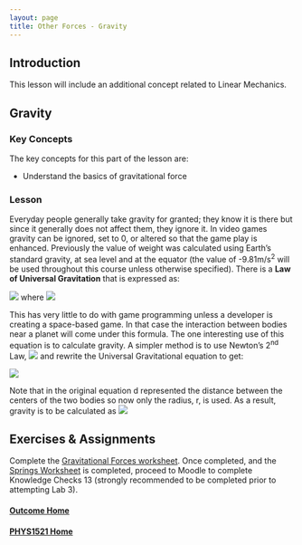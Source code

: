 ```yaml
---
layout: page
title: Other Forces - Gravity
---
```

## Introduction
This lesson will include an additional concept related to Linear Mechanics.

## Gravity
### Key Concepts
The key concepts for this part of the lesson are:
* Understand the basics of gravitational force

### Lesson
Everyday people generally take gravity for granted; they know it is there but since it generally does not affect them, they ignore it. In video games gravity can be ignored, set to 0, or altered so that the game play is enhanced. Previously the value of weight was calculated using Earth’s standard gravity, at sea level and at the equator (the value of -9.81m/s<sup>2</sup> will be used throughout this course unless otherwise specified). There is a **Law of Universal Gravitation** that is expressed as:

<img src="https://latex.codecogs.com/svg.latex?\large&space;F=G\frac{m_1m_2}{d^2}"/> where <img src="https://latex.codecogs.com/svg.latex?\large&space;G=6.673\times{10^{-11}}Nm^2kg^{-2}"/>

This has very little to do with game programming unless a developer is creating a space-based game. In that case the interaction between bodies near a planet will come under this formula. The one interesting use of this equation is to calculate gravity. A simpler method is to use Newton’s 2<sup>nd</sup> Law, <img src="https://latex.codecogs.com/svg.latex?\large&space;F=mA"/> and rewrite the Universal Gravitational equation to get:

<img src="https://latex.codecogs.com/svg.latex?\large&space;F=mA=m_2\left(G\frac{m_1}{r^2}\right)"/>

Note that in the original equation d represented the distance between the centers of the two bodies so now only the radius, r, is used. As a result, gravity is to be calculated as <img src="https://latex.codecogs.com/svg.latex?\large&space;A=\left(G\frac{m_1}{r^2}\right)"/>

## Exercises & Assignments
Complete the [Gravitational Forces worksheet](gravity-worksheet.md). Once completed, and the [Springs Worksheet](springs-worksheet.md) is completed, proceed to Moodle to complete Knowledge Checks 13 (strongly recommended to be completed prior to attempting Lab 3).

#### [Outcome Home](index.md)
#### [PHYS1521 Home](../)